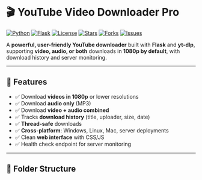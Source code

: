 # 🎬 YouTube Video Downloader Pro

[![Python](https://img.shields.io/badge/python-3.8+-blue.svg)](https://www.python.org/)
[![Flask](https://img.shields.io/badge/flask-2.3-green.svg)](https://flask.palletsprojects.com/)
[![License](https://img.shields.io/badge/license-MIT-yellow.svg)](LICENSE)
[![Stars](https://img.shields.io/github/stars/yourusername/video-downloader?style=social)](https://github.com/yourusername/video-downloader/stargazers)
[![Forks](https://img.shields.io/github/forks/yourusername/video-downloader?style=social)](https://github.com/yourusername/video-downloader/network/members)
[![Issues](https://img.shields.io/github/issues/yourusername/video-downloader)](https://github.com/yourusername/video-downloader/issues)

A **powerful, user-friendly YouTube downloader** built with **Flask** and **yt-dlp**, supporting **video, audio, or both** downloads in **1080p by default**, with download history and server monitoring.

---

## 🚀 Features

- ✅ Download **videos in 1080p** or lower resolutions  
- ✅ Download **audio only** (MP3)  
- ✅ Download **video + audio combined**  
- ✅ Tracks **download history** (title, uploader, size, date)  
- ✅ **Thread-safe** downloads  
- ✅ **Cross-platform**: Windows, Linux, Mac, server deployments  
- ✅ Clean **web interface** with CSS/JS  
- ✅ Health check endpoint for server monitoring  

---

## 📂 Folder Structure

